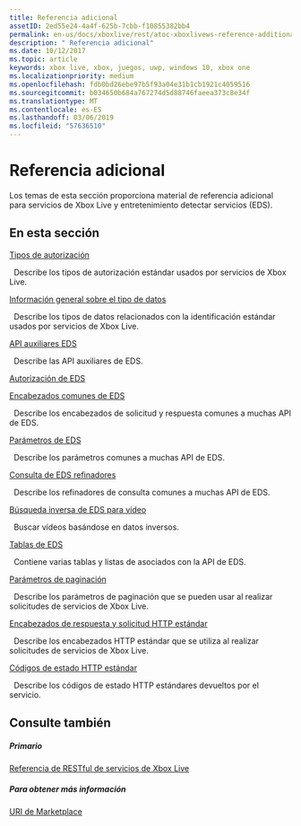 ```yaml
---
title: Referencia adicional
assetID: 2ed55e24-4a4f-625b-7cbb-f10855382bb4
permalink: en-us/docs/xboxlive/rest/atoc-xboxlivews-reference-additional.html
description: " Referencia adicional"
ms.date: 10/12/2017
ms.topic: article
keywords: xbox live, xbox, juegos, uwp, windows 10, xbox one
ms.localizationpriority: medium
ms.openlocfilehash: fdb0bd26ebe97b5f93a04e31b1cb1921c4059516
ms.sourcegitcommit: b034650b684a767274d5d88746faeea373c8e34f
ms.translationtype: MT
ms.contentlocale: es-ES
ms.lasthandoff: 03/06/2019
ms.locfileid: "57636510"
---
```

# <a name="additional-reference"></a>Referencia adicional

Los temas de esta sección proporciona material de referencia adicional para servicios de Xbox Live y entretenimiento detectar servicios (EDS).

<a id="ID4EZ"></a>


## <a name="in-this-section"></a>En esta sección

[Tipos de autorización](authorizationtypes.md)

&nbsp;&nbsp;Describe los tipos de autorización estándar usados por servicios de Xbox Live.

[Información general sobre el tipo de datos](datatypeoverview.md)

&nbsp;&nbsp;Describe los tipos de datos relacionados con la identificación estándar usados por servicios de Xbox Live.

[API auxiliares EDS](eds-apis.md)

&nbsp;&nbsp;Describe las API auxiliares de EDS.

[Autorización de EDS](edsauthorization.md)

[Encabezados comunes de EDS](edscommonheaders.md)

&nbsp;&nbsp;Describe los encabezados de solicitud y respuesta comunes a muchas API de EDS.

[Parámetros de EDS](edsparameters.md)

&nbsp;&nbsp;Describe los parámetros comunes a muchas API de EDS.

[Consulta de EDS refinadores](edsqueryrefiners.md)

&nbsp;&nbsp;Describe los refinadores de consulta comunes a muchas API de EDS.

[Búsqueda inversa de EDS para vídeo](edsreverselookup.md)

&nbsp;&nbsp;Buscar vídeos basándose en datos inversos.

[Tablas de EDS](edstables.md)

&nbsp;&nbsp;Contiene varias tablas y listas de asociados con la API de EDS.

[Parámetros de paginación](pagingparameters.md)

&nbsp;&nbsp;Describe los parámetros de paginación que se pueden usar al realizar solicitudes de servicios de Xbox Live.

[Encabezados de respuesta y solicitud HTTP estándar](httpstandardheaders.md)

&nbsp;&nbsp;Describe los encabezados HTTP estándar que se utiliza al realizar solicitudes de servicios de Xbox Live.

[Códigos de estado HTTP estándar](httpstatuscodes.md)

&nbsp;&nbsp;Describe los códigos de estado HTTP estándares devueltos por el servicio.

<a id="ID4ECC"></a>


## <a name="see-also"></a>Consulte también

<a id="ID4EEC"></a>


##### <a name="parent"></a>Primario

 [Referencia de RESTful de servicios de Xbox Live](../atoc-xboxlivews-reference.md)


<a id="ID4EOC"></a>


##### <a name="further-information"></a>Para obtener más información

 [URI de Marketplace](../uri/marketplace/atoc-reference-marketplace.md)
